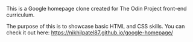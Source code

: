 This is a Google homepage clone created for The Odin Project front-end curriculum. 

The purpose of this is to showcase basic HTML and CSS skills.
You can check it out here: https://nikhilpatel87.github.io/google-homepage/
